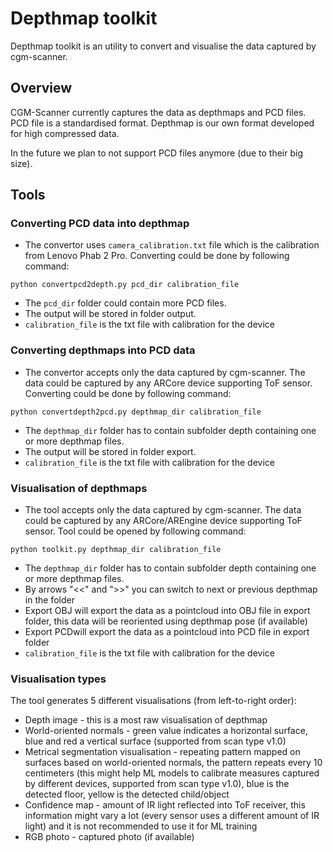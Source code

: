 # Depthmap toolkit

Depthmap toolkit is an utility to convert and visualise the data captured by cgm-scanner.

## Overview

CGM-Scanner currently captures the data as depthmaps and PCD files. PCD file is a standardised format. Depthmap is our own format developed for high compressed data.

In the future we plan to not support PCD files anymore (due to their big size).

## Tools

### Converting PCD data into depthmap

* The convertor uses `camera_calibration.txt` file which is the calibration from Lenovo Phab 2 Pro. Converting could be done by following command:

`python convertpcd2depth.py pcd_dir calibration_file`

* The `pcd_dir` folder could contain more PCD files.
* The output will be stored in folder output.
* `calibration_file` is the txt file with calibration for the device

### Converting depthmaps into PCD data

* The convertor accepts only the data captured by cgm-scanner. The data could be captured by any ARCore device supporting ToF sensor. Converting could be done by following command:

`python convertdepth2pcd.py depthmap_dir calibration_file`

* The `depthmap_dir` folder has to contain subfolder depth containing one or more depthmap files.
* The output will be stored in folder export.
* `calibration_file` is the txt file with calibration for the device

### Visualisation of depthmaps

* The tool accepts only the data captured by cgm-scanner. The data could be captured by any ARCore/AREngine device supporting ToF sensor. Tool could be opened by following command:

`python toolkit.py depthmap_dir calibration_file `

* The `depthmap_dir` folder has to contain subfolder depth containing one or more depthmap files.
* By arrows "<<" and ">>" you can switch to next or previous depthmap in the folder
* Export OBJ will export the data as a pointcloud into OBJ file in export folder, this data will be reoriented using depthmap pose (if available)
* Export PCDwill export the data as a pointcloud into PCD file in export folder
* `calibration_file` is the txt file with calibration for the device

### Visualisation types

The tool generates 5 different visualisations (from left-to-right order):
* Depth image - this is a most raw visualisation of depthmap
* World-oriented normals - green value indicates a horizontal surface, blue and red a vertical surface (supported from scan type v1.0)
* Metrical segmentation visualisation - repeating pattern mapped on surfaces based on world-oriented normals, the pattern repeats every 10 centimeters (this might help ML models to calibrate measures captured by different devices, supported from scan type v1.0), blue is the detected floor, yellow is the detected child/object
* Confidence map - amount of IR light reflected into ToF receiver, this information might vary a lot (every sensor uses a different amount of IR light) and it is not recommended to use it for ML training
* RGB photo - captured photo (if available)
